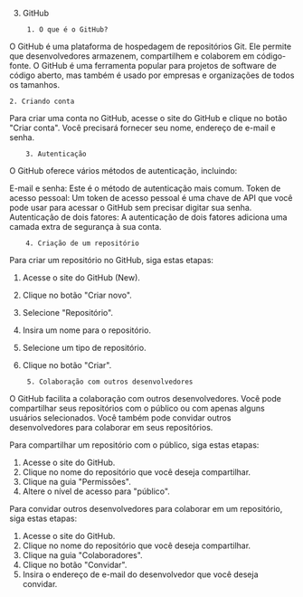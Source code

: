 3. GitHub
    
		1. O que é o GitHub?

O GitHub é uma plataforma de hospedagem de repositórios Git. Ele permite que desenvolvedores armazenem, compartilhem e colaborem em código-fonte. O GitHub é uma ferramenta popular para projetos de software de código aberto, mas também é usado por empresas e organizações de todos os tamanhos.

    2. Criando conta

Para criar uma conta no GitHub, acesse o site do GitHub e clique no botão "Criar conta". Você precisará fornecer seu nome, endereço de e-mail e senha.

		3. Autenticação

O GitHub oferece vários métodos de autenticação, incluindo:

E-mail e senha: Este é o método de autenticação mais comum.
Token de acesso pessoal: Um token de acesso pessoal é uma chave de API que você pode usar para acessar o GitHub sem precisar digitar sua senha.
Autenticação de dois fatores: A autenticação de dois fatores adiciona uma camada extra de segurança à sua conta.

		4. Criação de um repositório

Para criar um repositório no GitHub, siga estas etapas:

1. Acesse o site do GitHub (New).
2. Clique no botão "Criar novo".
3. Selecione "Repositório".
4. Insira um nome para o repositório.
5. Selecione um tipo de repositório.
6. Clique no botão "Criar".

		5. Colaboração com outros desenvolvedores

O GitHub facilita a colaboração com outros desenvolvedores. Você pode compartilhar seus repositórios com o público ou com apenas alguns usuários selecionados. Você também pode convidar outros desenvolvedores para colaborar em seus repositórios.

Para compartilhar um repositório com o público, siga estas etapas:

1. Acesse o site do GitHub.
2. Clique no nome do repositório que você deseja compartilhar.
3. Clique na guia "Permissões".
4. Altere o nível de acesso para "público".

Para convidar outros desenvolvedores para colaborar em um repositório, siga estas etapas:

1. Acesse o site do GitHub.
2. Clique no nome do repositório que você deseja compartilhar.
3. Clique na guia "Colaboradores".
4. Clique no botão "Convidar".
5. Insira o endereço de e-mail do desenvolvedor que você deseja convidar.
